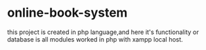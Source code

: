 # online-book-system
this project is created in php language,and here it's functionality or database is all modules worked in php with xampp local host.
